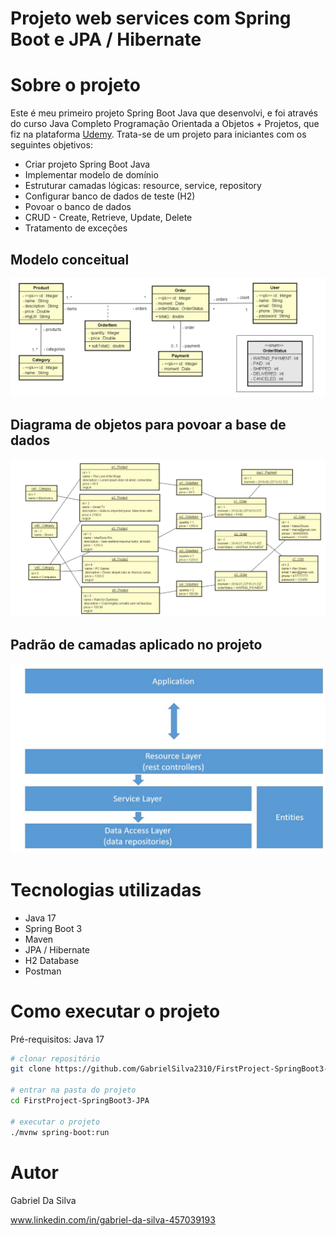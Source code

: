 # Projeto web services com Spring Boot e JPA / Hibernate

# Sobre o projeto
Este é meu  primeiro projeto Spring Boot Java que desenvolvi, e foi através do curso Java Completo Programação Orientada a Objetos + Projetos,
que fiz na plataforma [Udemy](https://www.udemy.com/course/java-curso-completo).
Trata-se de um projeto para iniciantes com os seguintes objetivos:
- Criar projeto Spring Boot Java 
- Implementar modelo de domínio 
- Estruturar camadas lógicas: resource, service, repository 
- Configurar banco de dados de teste (H2) 
- Povoar o banco de dados 
- CRUD - Create, Retrieve, Update, Delete 
- Tratamento de exceções 

## Modelo conceitual

![Modelo Conceitual](https://github.com/GabrielSilva2310/Assets/blob/main/Images%20FirstProject-SpringBoot3-JPA/Modelo%20Conceitual.png)

## Diagrama de objetos para povoar a base de dados
![Diagrama de Objetos](https://github.com/GabrielSilva2310/Assets/blob/main/Images%20FirstProject-SpringBoot3-JPA/Diagrama%20de%20Objetos.png)

## Padrão de camadas aplicado no projeto

![Padrão de camadas](https://github.com/GabrielSilva2310/Assets/blob/main/Images%20FirstProject-SpringBoot3-JPA/Modelo%20de%20Camadas.png)


# Tecnologias utilizadas
- Java 17
- Spring Boot 3
- Maven
- JPA / Hibernate
- H2 Database
- Postman


# Como executar o projeto

Pré-requisitos: Java 17

```bash
# clonar repositório
git clone https://github.com/GabrielSilva2310/FirstProject-SpringBoot3-JPA.git

# entrar na pasta do projeto
cd FirstProject-SpringBoot3-JPA

# executar o projeto
./mvnw spring-boot:run
```

# Autor

Gabriel Da Silva 

www.linkedin.com/in/gabriel-da-silva-457039193
